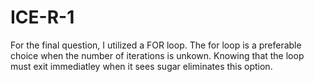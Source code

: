 # ICE-R-1
For the final question, I utilized a FOR loop. 
The for loop is a preferable choice when the number of iterations is unkown. 
Knowing that the loop must exit immediatley when it sees sugar eliminates this option. 
